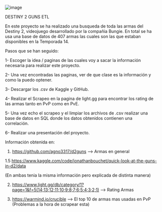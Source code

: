 ![image](https://user-images.githubusercontent.com/110235113/188468020-f6ce0be2-f279-4a4a-942a-b4dd6e0705b3.png)


DESTINY 2 GUNS ETL

En este proyecto se ha realizado una busqueda de toda las armas del Destiny 2, videojuego desarrollado por la compañia Bungie.
En total se ha usa una base de datos de 407 armas las cuales son las que estaban disponibles en la Temporada 14.

Pasos que se han seguido:

1- Escoger la idea / paginas de las cuales voy a sacar la información necesaria para realizar este proyecto.

2- Una vez encontradas las paginas, ver de que clase es la información y como la puedo optener.

3- Descargar los .csv de Kaggle y GitHub.

4- Realizar el Scrapeo en la pagina de light.gg para encontrar los rating de las armas tanto en PvP como en PvE.

5- Una vez echo el scrapeo y el limpiar los archivos de .csv realizar una base de datos en SQL donde los datos obtenidos contienen una correlación.

6- Realizar una presentación del proyecto.



Información obtenida en:

1. https://github.com/agno3317/d2guns --> Armas en general

1.5 https://www.kaggle.com/code/jonathanbouchet/quick-look-at-the-guns-in-d2/data

(En ambas tenia la misma información pero explicada de distinta manera)

2. https://www.light.gg/db/category/1?page=1&f=5(14;13;12;11;10;9;8;7;6;5;4;3;2;1) --> Rating Armas

3. https://warmind.io/crucible --> El top 10 de armas mas usadas en PvP (Problemas a la hora de scrapear esta)


